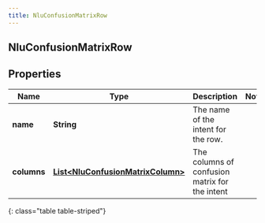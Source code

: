 ```yaml
---
title: NluConfusionMatrixRow
---
```


## NluConfusionMatrixRow

## Properties

| Name        | Type                                                                                         | Description                                    | Notes |
| ----------- | -------------------------------------------------------------------------------------------- | ---------------------------------------------- | ----- |
| **name**    | <!----><!---->**String**<!---->                                                              | The name of the intent for the row.            |       |
| **columns** | <!----><!---->[**List&lt;NluConfusionMatrixColumn&gt;**](NluConfusionMatrixColumn.md)<!----> | The columns of confusion matrix for the intent |       |

{: class="table table-striped"}
